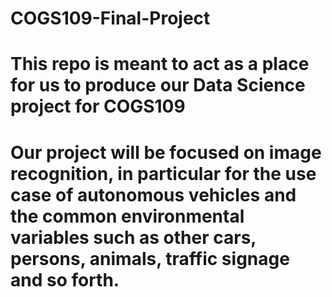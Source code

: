 # COGS109-Final-Project

# This repo is meant to act as a place for us to produce our Data Science project for COGS109

# Our project will be focused on image recognition, in particular for the use case of autonomous vehicles and the common environmental variables such as other cars, persons, animals, traffic signage and so forth.
